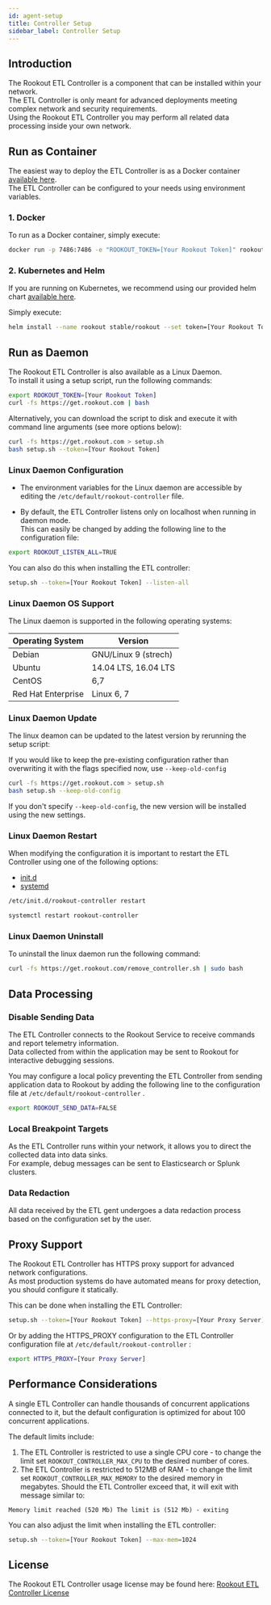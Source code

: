 ```yaml
---
id: agent-setup
title: Controller Setup
sidebar_label: Controller Setup
---
```


## Introduction

The Rookout ETL Controller is a component that can be installed within your network.  
The ETL Controller is only meant for advanced deployments meeting complex network and security requirements.  
Using the Rookout ETL Controller you may perform all related data processing inside your own network.

## Run as Container

The easiest way to deploy the ETL Controller is as a Docker container [available here](https://hub.docker.com/r/rookout/controller/).  
The ETL Controller can be configured to your needs using environment variables. 

### 1. Docker

To run as a Docker container, simply execute:

```bash
docker run -p 7486:7486 -e "ROOKOUT_TOKEN=[Your Rookout Token]" rookout/controller
```
<div class="rookout-org-info"></div>

### 2. Kubernetes and Helm

If you are running on Kubernetes, we recommend using our provided helm chart [available here](https://github.com/helm/charts/tree/master/stable/rookout).

Simply execute:

```bash
helm install --name rookout stable/rookout --set token=[Your Rookout Token]
```
<div class="rookout-org-info"></div>

## Run as Daemon

The Rookout ETL Controller is also available as a Linux Daemon.  
To install it using a setup script, run the following commands:

```bash
export ROOKOUT_TOKEN=[Your Rookout Token]
curl -fs https://get.rookout.com | bash
```
<div class="rookout-org-info"></div>

Alternatively, you can download the script to disk and execute it with command line arguments (see more options below):

```bash
curl -fs https://get.rookout.com > setup.sh
bash setup.sh --token=[Your Rookout Token]
```
<div class="rookout-org-info"></div>

### Linux Daemon Configuration

- The environment variables for the Linux daemon are accessible by editing the `/etc/default/rookout-controller` file.

- By default, the ETL Controller listens only on localhost when running in daemon mode.  
This can easily be changed by adding the following line to the configuration file:
```bash
export ROOKOUT_LISTEN_ALL=TRUE
```

You can also do this when installing the ETL controller:

```bash
setup.sh --token=[Your Rookout Token] --listen-all
```
<div class="rookout-org-info"></div>

### Linux Daemon OS Support

The Linux daemon is supported in the following operating systems:

| Operating System   | Version    |
| ------------------ | ---------- |
| Debian             | GNU/Linux 9 (strech)       |
| Ubuntu             | 14.04 LTS, 16.04 LTS         |
| CentOS             | 6,7          |
| Red Hat Enterprise | Linux 6, 7|

### Linux Daemon Update

The linux deamon can be updated to the latest version by rerunning the setup script:

If you would like to keep the pre-existing configuration rather than overwriting it with the flags specified now, use `--keep-old-config` 

```bash
curl -fs https://get.rookout.com > setup.sh
bash setup.sh --keep-old-config
```


If you don't specify `--keep-old-config`, the new version will be installed using the new settings.

### Linux Daemon Restart

When modifying the configuration it is important to restart the ETL Controller using one of the following options:

<ul class="nav nav-tabs" id="controller-restart" role="tablist">
<li class="nav-item">
<a class="nav-link active" id="initd-tab" data-toggle="tab" href="#initd" role="tab" aria-selected="true">init.d</a>
</li>
<li class="nav-item">
<a class="nav-link" id="systemd-tab" data-toggle="tab" href="#systemd" role="tab" aria-selected="false">systemd</a>
</li>
</ul>

<div class="tab-content" id="controller-restart">
<div class="tab-pane fade show active" id="initd" role="tabpanel">

```bash
/etc/init.d/rookout-controller restart
```

</div>
<div class="tab-pane fade" id="systemd" role="tabpanel">

```bash
systemctl restart rookout-controller
```

</div>
</div>

### Linux Daemon Uninstall

To uninstall the linux daemon run the following command:

```bash
curl -fs https://get.rookout.com/remove_controller.sh | sudo bash
```

## Data Processing

### Disable Sending Data

The ETL Controller connects to the Rookout Service to receive commands and report telemetry information.  
Data collected from within the application may be sent to Rookout for interactive debugging sessions.

You may configure a local policy preventing the ETL Controller from sending application data to Rookout by adding the following line to the configuration file at `/etc/default/rookout-controller` .

```bash
export ROOKOUT_SEND_DATA=FALSE
```

### Local Breakpoint Targets

As the ETL Controller runs within your network, it allows you to direct the collected data into data sinks.  
For example, debug messages can be sent to Elasticsearch or Splunk clusters.

### Data Redaction

All data received by the ETL gent undergoes a data redaction process based on the configuration set by the user.

## Proxy Support 

The Rookout ETL Controller has HTTPS proxy support for advanced network configurations.  
As most production systems do have automated means for proxy detection, you should configure it statically.  

This can be done when installing the ETL Controller:
```bash
setup.sh --token=[Your Rookout Token] --https-proxy=[Your Proxy Server]
```
<div class="rookout-org-info"></div>

Or by adding the HTTPS_PROXY configuration to the ETL Controller configuration file at `/etc/default/rookout-controller` :

```bash
export HTTPS_PROXY=[Your Proxy Server]
```

## Performance Considerations

A single ETL Controller can handle thousands of concurrent applications connected to it, but the default configuration is optimized for about 100 concurrent applications.

The default limits include:
1. The ETL Controller is restricted to use a single CPU core - to change the limit set `ROOKOUT_CONTROLLER_MAX_CPU` to the desired number of cores.
2. The ETL Controller is restricted to 512MB of RAM - to change the limit set `ROOKOUT_CONTROLLER_MAX_MEMORY` to the desired memory in megabytes. Should the ETL Controller exceed that, it will exit with message similar to:
```text
Memory limit reached (520 Mb) The limit is (512 Mb) - exiting
```

You can also adjust the limit when installing the ETL controller:

```bash
setup.sh --token=[Your Rookout Token] --max-mem=1024
```
<div class="rookout-org-info"></div>

## License

The Rookout ETL Controller usage license may be found here:
[Rookout ETL Controller License](license.md)
